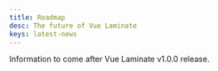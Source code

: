 ```yaml
---
title: Roadmap
desc: The future of Vue Laminate
keys: latest-news
---
```

Information to come after Vue Laminate v1.0.0 release.